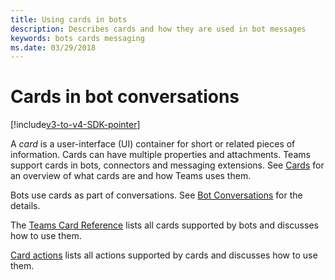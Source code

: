 ```yaml
---
title: Using cards in bots
description: Describes cards and how they are used in bot messages
keywords: bots cards messaging
ms.date: 03/29/2018
---
```

# Cards in bot conversations

[!include[v3-to-v4-SDK-pointer](~/includes/v3-to-v4-pointer-bots.md)]

A *card* is a user-interface (UI) container for short or related pieces of information. Cards can have multiple properties and attachments. Teams support cards in bots, connectors and messaging extensions. See [Cards](~/concepts/cards/cards.md) for an overview of what cards are and how Teams uses them.

Bots use cards as part of conversations. See [Bot Conversations](~/concepts/bots/bot-conversations/bots-conversations.md) for the details.

The [Teams Card Reference](~/concepts/cards/cards-reference.md) lists all cards supported by bots and discusses how to use them.

[Card actions](~/concepts/cards/cards-actions.md) lists all actions supported by cards and discusses how to use them.